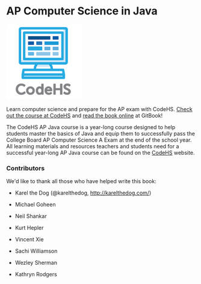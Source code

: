 # AP Computer Science in Java

![CodeHS](static/logo_name_small.png "CodeHS")

Learn computer science and prepare for the AP exam with CodeHS. [Check out the course at CodeHS](https://codehs.com/info/curriculum/apjava) and [read the book online](https://codehs.gitbooks.io/apjava/content/) at GitBook!

The CodeHS AP Java course is a year-long course designed to help students master the basics of Java and equip them to successfully pass the College Board AP Computer Science A Exam at the end of the school year. All learning materials and resources teachers and students need for a successful year-long AP Java course can be found on the [CodeHS](https://codehs.com) website.

### Contributors
We'd like to thank all those who have helped write this book:

- Karel the Dog (@karelthedog, http://karelthedog.com/)

- Michael Goheen

- Neil Shankar

- Kurt Hepler

- Vincent Xie

- Sachi Williamson

- Wezley Sherman 
 
- Kathryn Rodgers



